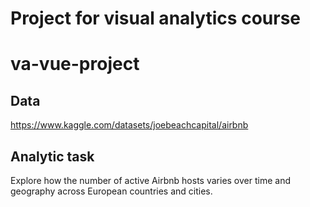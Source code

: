 
Project for visual analytics course
=======
# va-vue-project

## Data

https://www.kaggle.com/datasets/joebeachcapital/airbnb

## Analytic task

Explore how the number of active Airbnb hosts varies over time and geography across European countries and cities.